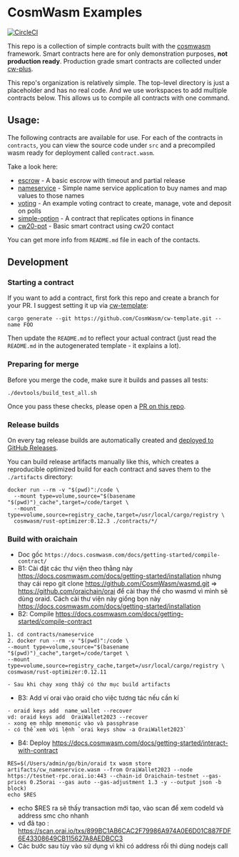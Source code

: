 # CosmWasm Examples

[![CircleCI](https://circleci.com/gh/InterWasm/cw-contacts/tree/main.svg?style=shield)](https://app.circleci.com/pipelines/github/InterWasm/cw-contracts)

This repo is a collection of simple contracts built with the
[cosmwasm](https://github.com/CosmWasm/cosmwasm) framework.
Smart contracts here are for only demonstration purposes, **not production ready**.
Production grade smart contracts are collected under [cw-plus](https://github.com/CosmWasm/cw-plus).

This repo's organization is relatively simple. The top-level directory is just a placeholder
and has no real code. And we use workspaces to add multiple contracts below.
This allows us to compile all contracts with one command.

## Usage:

The following contracts are available for use. For each of the contracts in `contracts`, you can view the source code under `src`
and a precompiled wasm ready for deployment called `contract.wasm`.

Take a look here:

* [escrow](https://github.com/InterWasm/cw-contracts/tree/main/contracts/escrow) - A basic escrow with timeout and partial release
* [nameservice](https://github.com/InterWasm/cw-contracts/tree/main/contracts/nameservice) - Simple name service application to buy names and map values to those names
* [voting](https://github.com/InterWasm/cw-contracts/tree/main/contracts/voting) - An example voting contract to create, manage, vote and deposit on polls
* [simple-option](https://github.com/InterWasm/cw-contracts/tree/main/contracts/simple-option) - A contract that replicates options in finance
* [cw20-pot](https://github.com/InterWasm/cw-contracts/tree/main/contracts/cw20-pot) - Basic smart contract using cw20 contact

You can get more info from `README.md` file in each of the contacts.

## Development

### Starting a contract

If you want to add a contract, first fork this repo and create a branch for your PR.
I suggest setting it up via [cw-template](https://github.com/CosmWasm/cw-template):

`cargo generate --git https://github.com/CosmWasm/cw-template.git --name FOO`

Then update the `README.md` to reflect your actual contract (just read the `README.md` in the autogenerated
template - it explains a lot).

### Preparing for merge

Before you merge the code, make sure it builds and passes all tests:

```
./devtools/build_test_all.sh
```

Once you pass these checks, please open a [PR on this repo](https://github.com/InterWasm/cw-contracts/pulls).

### Release builds

On every tag release builds are automatically created and
[deployed to GitHub Releases](https://github.com/InterWasm/cw-contracts/releases).

You can build release artifacts manually like this, which creates a reproducible
optimized build for each contract and saves them to the `./artifacts` directory:

```
docker run --rm -v "$(pwd)":/code \
  --mount type=volume,source="$(basename "$(pwd)")_cache",target=/code/target \
  --mount type=volume,source=registry_cache,target=/usr/local/cargo/registry \
  cosmwasm/rust-optimizer:0.12.3 ./contracts/*/
```


### Build with oraichain
- Doc gốc ```https://docs.cosmwasm.com/docs/getting-started/compile-contract/```
- B1: Cài đặt các thư viện theo thằng này https://docs.cosmwasm.com/docs/getting-started/installation nhưng thay cái repo
  git clone https://github.com/CosmWasm/wasmd.git =>  https://github.com/oraichain/orai để cài thay thế cho wasmd vì mình sẽ dùng oraid. Cách cài thư viện này giống bọn này https://docs.cosmwasm.com/docs/getting-started/installation
- B2: Compile https://docs.cosmwasm.com/docs/getting-started/compile-contract
```angular2html
1. cd contracts/nameservice
2. docker run --rm -v "$(pwd)":/code \
--mount type=volume,source="$(basename "$(pwd)")_cache",target=/code/target \
--mount type=volume,source=registry_cache,target=/usr/local/cargo/registry \
cosmwasm/rust-optimizer:0.12.11

- Sau khi chạy xong thấy có thư mục build artifacts
```
- B3: Add ví orai vào oraid cho việc tương tác nếu cần kí
```angular2html
- oraid keys add  name_wallet --recover
vd: oraid keys add  OraiWallet2023 --recover
- xong em nhập mnemonic vào và passphrase
- có thể xem với lệnh `orai keys show -a OraiWallet2023`
```

- B4: Deploy https://docs.cosmwasm.com/docs/getting-started/interact-with-contract
```angular2html
RES=$(/Users/admin/go/bin/oraid tx wasm store artifacts/cw_nameservice.wasm --from OraiWallet2023 --node https://testnet-rpc.orai.io:443 --chain-id Oraichain-testnet --gas-prices 0.25orai --gas auto --gas-adjustment 1.3 -y --output json -b block)
echo $RES
```
- echo  $RES ra sẽ thấy transaction mới tạo, vào scan để xem codeId và address smc cho nhanh
- vd đã tạo : https://scan.orai.io/txs/899BC1AB6CAC2F79986A974A0E6D01C887FDF6E43308649CB115627A8AEDBCC3
- Các bước sau tùy vào sử dụng vì khi có address rồi thì dùng nodejs call
